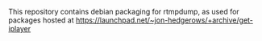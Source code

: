 This repository contains debian packaging for rtmpdump, as used for packages hosted at https://launchpad.net/~jon-hedgerows/+archive/get-iplayer

